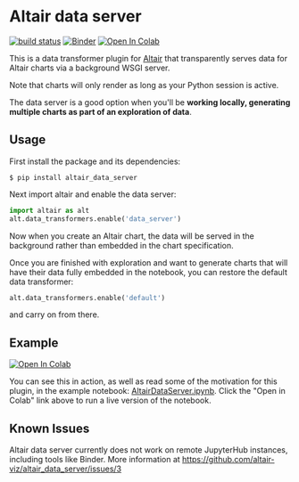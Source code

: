 # Altair data server

[![build status](http://img.shields.io/travis/altair-viz/altair_data_server/master.svg?style=flat)](https://travis-ci.org/altair-viz/altair_data_server)
[![Binder](https://mybinder.org/badge_logo.svg)](https://mybinder.org/v2/gh/altair-viz/altair_data_server/master?urlpath=lab/tree/AltairDataServer.ipynb)
[![Open In Colab](https://colab.research.google.com/assets/colab-badge.svg)](https://colab.research.google.com/github/altair-viz/altair_data_server/blob/master/AltairDataServer.ipynb)


This is a data transformer plugin for [Altair](http://altair-viz.github.io)
that transparently serves data for Altair charts via a background WSGI server.

Note that charts will only render as long as your Python session is active.

The data server is a good option when you'll be **working locally, 
generating multiple charts as part of an exploration of data**.

## Usage

First install the package and its dependencies:

```
$ pip install altair_data_server
```

Next import altair and enable the data server:
```python
import altair as alt
alt.data_transformers.enable('data_server')
```
Now when you create an Altair chart, the data will be served in the background
rather than embedded in the chart specification. 

Once you are finished with exploration and want to generate charts that 
will have their data fully embedded in the notebook, you can restore the
default data transformer:
```python
alt.data_transformers.enable('default')
```
and carry on from there.

## Example

[![Open In Colab](https://colab.research.google.com/assets/colab-badge.svg)](https://colab.research.google.com/github/altair-viz/altair_data_server/blob/master/AltairDataServer.ipynb)

You can see this in action, as well as read some of the motivation for this
plugin, in the example notebook: [AltairDataServer.ipynb](AltairDataServer.ipynb).
Click the "Open in Colab" link above to run a live version of the notebook.

## Known Issues

Altair data server currently does not work on remote JupyterHub instances,
including tools like Binder. More information at 
https://github.com/altair-viz/altair_data_server/issues/3
